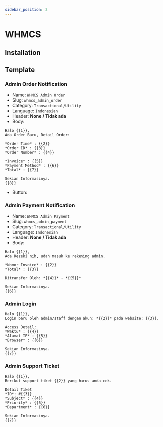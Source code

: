 ```yaml
---
sidebar_position: 2
---
```


# WHMCS

## Installation

## Template

### Admin Order Notification

- Name: `WHMCS Admin Order`
- Slug: `whmcs_admin_order`
- Category: `Transactional/Utility`
- Language: `Indonesian`
- Header: **None / Tidak ada**
- Body:

```
Halo {{1}},
Ada Order Baru, Detail Order:

*Order Time* : {{2}} 
*Order ID* : {{3}}
*Order Number* : {{4}}

*Invoice* : {{5}}
*Payment Method* : {{6}}
*Total* : {{7}}

Sekian Informasinya.
{{8}}
```
- Button: 

### Admin Payment Notification

- Name: `WHMCS Admin Payment`
- Slug: `whmcs_admin_payment`
- Category: `Transactional/Utility`
- Language: `Indonesian`
- Header: **None / Tidak ada**
- Body:

```
Halo {{1}},
Ada Rezeki nih, udah masuk ke rekening admin.

*Nomor Invoice* : {{2}}
*Total* : {{3}}

Ditransfer Oleh: *{{4}}* - *{{5}}*

Sekian Informasinya.
{{6}}
```

### Admin Login

```
Halo {{1}},
Login baru oleh admin/staff dengan akun: *{{2}}* pada website: {{3}}.

Access Detail:
*Waktu* : {{4}}
*Alamat IP* : {{5}}
*Browser* : {{6}}

Sekian Informasinya.
{{7}}
```

### Admin Support Ticket

```
Halo {{1}},
Berikut support tiket {{2}} yang harus anda cek.

Detail Tiket
*ID*: #{{3}}
*Subject* : {{4}}
*Priority* : {{5}}
*Department* : {{6}}

Sekian Informasinya.
{{7}}
```